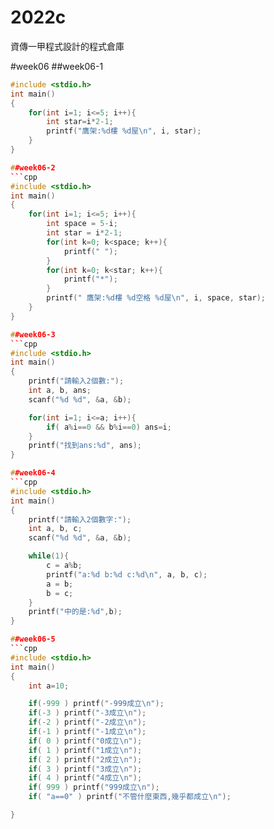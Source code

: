 # 2022c
資傳一甲程式設計的程式倉庫

#week06
##week06-1
```cpp
#include <stdio.h>
int main()
{
    for(int i=1; i<=5; i++){
        int star=i*2-1;
        printf("鷹架:%d樓 %d屋\n", i, star);
    }
}

##week06-2
```cpp
#include <stdio.h>
int main()
{
    for(int i=1; i<=5; i++){
        int space = 5-i;
        int star = i*2-1;
        for(int k=0; k<space; k++){
            printf(" ");
        }
        for(int k=0; k<star; k++){
            printf("*");
        }
        printf(" 鷹架:%d樓 %d空格 %d屋\n", i, space, star);
    }
}

##week06-3
```cpp
#include <stdio.h>
int main()
{
    printf("請輸入2個數:");
    int a, b, ans;
    scanf("%d %d", &a, &b);

    for(int i=1; i<=a; i++){
        if( a%i==0 && b%i==0) ans=i;
    }
    printf("找到ans:%d", ans);
}

##week06-4
```cpp
#include <stdio.h>
int main()
{
    printf("請輸入2個數字:");
    int a, b, c;
    scanf("%d %d", &a, &b);

    while(1){
        c = a%b;
        printf("a:%d b:%d c:%d\n", a, b, c);
        a = b;
        b = c;
    }
    printf("中的是:%d",b);
}

##week06-5
```cpp
#include <stdio.h>
int main()
{
    int a=10;

    if(-999 ) printf("-999成立\n");
    if(-3 ) printf("-3成立\n");
    if(-2 ) printf("-2成立\n");
    if(-1 ) printf("-1成立\n");
    if( 0 ) printf("0成立\n");
    if( 1 ) printf("1成立\n");
    if( 2 ) printf("2成立\n");
    if( 3 ) printf("3成立\n");
    if( 4 ) printf("4成立\n");
    if( 999 ) printf("999成立\n");
    if( "a==0" ) printf("不管什麼東西,幾乎都成立\n");

}
